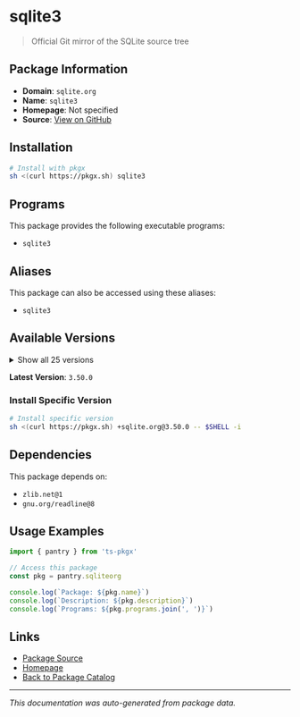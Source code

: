 # sqlite3

> Official Git mirror of the SQLite source tree

## Package Information

- **Domain**: `sqlite.org`
- **Name**: `sqlite3`
- **Homepage**: Not specified
- **Source**: [View on GitHub](https://github.com/pkgxdev/pantry/tree/main/projects/sqlite.org/package.yml)

## Installation

```bash
# Install with pkgx
sh <(curl https://pkgx.sh) sqlite3
```

## Programs

This package provides the following executable programs:

- `sqlite3`

## Aliases

This package can also be accessed using these aliases:

- `sqlite3`

## Available Versions

<details>
<summary>Show all 25 versions</summary>

- `3.50.0`, `3.49.2`, `3.49.1`, `3.49.0`, `3.48.0`
- `3.47.2`, `3.47.1`, `3.47.0`, `3.46.1`, `3.46.0`
- `3.45.3`, `3.45.2`, `3.45.1`, `3.45.0`, `3.44.4`
- `3.44.3`, `3.44.2`, `3.44.1`, `3.44.0`, `3.43.2`
- `3.43.1`, `3.43.0`, `3.42.0`, `3.40.0`, `3.39.4`

</details>

**Latest Version**: `3.50.0`

### Install Specific Version

```bash
# Install specific version
sh <(curl https://pkgx.sh) +sqlite.org@3.50.0 -- $SHELL -i
```

## Dependencies

This package depends on:

- `zlib.net@1`
- `gnu.org/readline@8`

## Usage Examples

```typescript
import { pantry } from 'ts-pkgx'

// Access this package
const pkg = pantry.sqliteorg

console.log(`Package: ${pkg.name}`)
console.log(`Description: ${pkg.description}`)
console.log(`Programs: ${pkg.programs.join(', ')}`)
```

## Links

- [Package Source](https://github.com/pkgxdev/pantry/tree/main/projects/sqlite.org/package.yml)
- [Homepage](#)
- [Back to Package Catalog](../package-catalog.md)

---

*This documentation was auto-generated from package data.*
